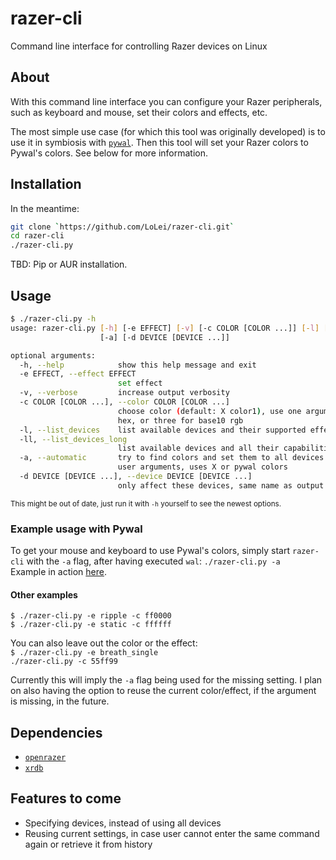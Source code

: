 # razer-cli
Command line interface for controlling Razer devices on Linux

## About
With this command line interface you can configure your Razer peripherals, such
as keyboard and mouse, set their colors and effects, etc.

The most simple use case (for which this tool was originally developed) is to
use it in symbiosis with [`pywal`](https://github.com/dylanaraps/pywal). Then
this tool will set your Razer colors to Pywal's colors. See below for more
information.

## Installation
In the meantime:
```bash
git clone `https://github.com/LoLei/razer-cli.git`
cd razer-cli
./razer-cli.py
```
TBD: Pip or AUR installation.

## Usage
```bash
$ ./razer-cli.py -h
usage: razer-cli.py [-h] [-e EFFECT] [-v] [-c COLOR [COLOR ...]] [-l] [-ll]
                    [-a] [-d DEVICE [DEVICE ...]]

optional arguments:
  -h, --help            show this help message and exit
  -e EFFECT, --effect EFFECT
                        set effect
  -v, --verbose         increase output verbosity
  -c COLOR [COLOR ...], --color COLOR [COLOR ...]
                        choose color (default: X color1), use one argument for
                        hex, or three for base10 rgb
  -l, --list_devices    list available devices and their supported effects
  -ll, --list_devices_long
                        list available devices and all their capabilities
  -a, --automatic       try to find colors and set them to all devices without
                        user arguments, uses X or pywal colors
  -d DEVICE [DEVICE ...], --device DEVICE [DEVICE ...]
                        only affect these devices, same name as output of -l
```
<sup>This might be out of date, just run it with `-h` yourself to see the newest
options.</sup>  

### Example usage with Pywal
To get your mouse and keyboard to use Pywal's colors, simply start `razer-cli`
with the `-a` flag, after having executed `wal`: `./razer-cli.py -a`  
Example in action 
[here](https://github.com/LoLei/dotfiles/blob/master/exec-wal.sh).

#### Other examples
`$ ./razer-cli.py -e ripple -c ff0000`  
`$ ./razer-cli.py -e static -c ffffff`  

You can also leave out the color or the effect:  
`$ ./razer-cli.py -e breath_single`  
`./razer-cli.py -c 55ff99`

Currently this will imply the `-a` flag being used for the missing setting. I
plan on also having the option to reuse the current color/effect, if the
argument is missing, in the future.

## Dependencies
* [`openrazer`](https://github.com/openrazer/openrazer)
* [`xrdb`](https://www.archlinux.org/packages/extra/x86_64/xorg-xrdb/)

## Features to come
* Specifying devices, instead of using all devices
* Reusing current settings, in case user cannot enter the same command again or
  retrieve it from history
